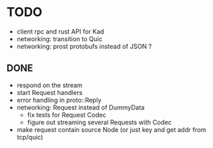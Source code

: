 # TODO

- client rpc and rust API for Kad
- networking: transition to Quic
- networking: prost protobufs instead of JSON ?

## DONE

- respond on the stream
- start Request handlers
- error handling in proto::Reply
- networking: Request instead of DummyData
  - fix tests for Request Codec
  - figure out streaming several Requests with Codec
- make request contain source Node (or just key and get addr from tcp/quic)
